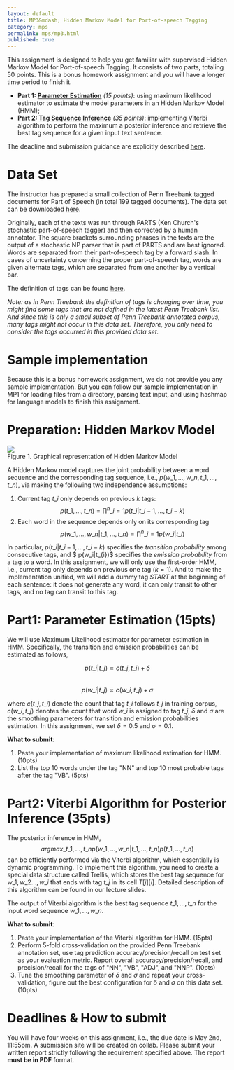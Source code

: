 ```yaml
---
layout: default     
title: MP3&mdash; Hidden Markov Model for Port-of-speech Tagging     
category: mps    
permalink: mps/mp3.html    
published: true    
---
```


This assignment is designed to help you get familiar with supervised Hidden Markov Model for Port-of-speech Tagging. It consists of two parts, totaling 50 points. This is a bonus homework assignment and you will have a longer time period to finish it.

<!--snippet-->

* **Part 1: [Parameter Estimation](#est)** *(15 points)*: using maximum likelihood estimator to estimate the model parameters in an Hidden Markov Model (HMM);
* **Part 2: [Tag Sequence Inference](#inf)** *(35 points)*: implementing Viterbi algorithm to perform the maximum a posterior inference and retrieve the best tag sequence for a given input text sentence.

The deadline and submission guidance are explicitly described [here](#time).

# Data Set

The instructor has prepared a small collection of Penn Treebank tagged documents for Part of Speech (in total 199 tagged documents). The data set can be downloaded [here]({{site.baseurl}}/docs/codes/postag.zip). 

Originally, each of the texts was run through PARTS (Ken Church's stochastic part-of-speech tagger) and then corrected by a human annotator. The square brackets surrounding phrases in the texts are the output of a stochastic NP parser that is part of PARTS and are best ignored. Words are separated from their part-of-speech tag by a forward slash. In cases of uncertainty concerning the proper part-of-speech tag, words are given alternate tags, which are separated from one another by a vertical bar.

The definition of tags can be found [here](http://www.ling.upenn.edu/courses/Fall_2003/ling001/penn_treebank_pos.html). 

*Note: as in Penn Treebank the definition of tags is changing over time, you might find some tags that are not defined in the latest Penn Treebank list. And since this is only a small subset of Penn Treebank annotated corpus, many tags might not occur in this data set. Therefore, you only need to consider the tags occurred in this provided data set.*

# Sample implementation

Because this is a bonus homework assignment, we do not provide you any sample implementation. But you can follow our sample implementation in MP1 for loading files from a directory, parsing text input, and using hashmap for language models to finish this assignment.  

# <a name="preparation"></a>Preparation: Hidden Markov Model

![]({{site.baseurl}}/docs/codes/HMM.PNG)                                 
Figure 1. Graphical representation of Hidden Markov Model

A Hidden Markov model captures the joint probability between a word sequence and the corresponding tag sequence, i.e., $p(w\_1,\dots,w\_n,t\_1,\dots,t\_n)$, via making the following two independence assumptions:               
1. Current tag $t\_i$ only depends on previous $k$ tags:               
	$$p(t\_1,\dots,t\_n)=\prod^n\_{i=1} p(t\_i|t\_{i-1},\dots,t\_{i-k})$$           
2. Each word in the sequence depends only on its corresponding tag
	$$p(w\_1,\dots,w\_n|t\_1,\dots,t\_n)=\prod^n\_{i=1} p(w\_i|t\_{i})$$

In particular, $p(t\_i|t\_{i-1},\dots,t\_{i-k})$ specifies the *transition probability* among consecutive tags, and $ p(w\_i|t\_{i})$ specifies the *emission probability* from a tag to a word. In this assignment, we will only use the first-order HMM, i.e., current tag only depends on previous one tag ($k=1$). And to make the implementation unified, we will add a dummy tag *START* at the beginning of each sentence: it does not generate any word, it can only transit to other tags, and no tag can transit to this tag.      

# <a name="est"></a>Part1: Parameter Estimation (15pts)      

We will use Maximum Likelihood estimator for parameter estimation in HMM. Specifically, the transition and emission probabilities can be estimated as follows,

$$p(t\_i|t\_j)\propto c(t\_j,t\_i)+\delta$$                     
$$p(w\_i|t\_j)\propto c(w\_i,t\_j)+\sigma$$

where $c(t\_j,t\_i)$ denote the count that tag $t\_i$ follows $t\_j$ in training corpus, $c(w\_i,t\_j)$ denotes the count that word $w\_i$ is assigned to tag $t\_j$, $\delta$ and $\sigma$ are the smoothing parameters for transition and emission probabilities estimation. In this assignment, we set $\delta=0.5$ and $\sigma=0.1$. 

**What to submit**: 

1. Paste your implementation of maximum likelihood estimation for HMM. (10pts)
2. List the top 10 words under the tag "NN" and top 10 most probable tags after the tag "VB". (5pts) 
 
# <a name="inf"></a>Part2: Viterbi Algorithm for Posterior Inference (35pts)

The posterior inference in HMM, 
$$argmax\_{t\_1,\dots,t\_n} p(w\_1,\dots,w\_n|t\_1,\dots,t\_n)p(t\_1,\dots,t\_n)$$
can be efficiently performed via the Viterbi algorithm, which essentially is dynamic programming. To implement this algorithm, you need to create a special data structure called Trellis, which stores the best tag sequence for $w\_1,w\_2\dots,w\_i$ that ends with tag $t\_j$ in its cell $T[j][i]$. Detailed description of this algorithm can be found in our lecture slides. 

The output of Viterbi algorithm is the best tag sequence $t\_1,\dots,t\_n$ for the input word sequence $w\_1,\dots,w\_n$.

**What to submit**:

1. Paste your implementation of the Viterbi algorithm for HMM. (15pts)
2. Perform 5-fold cross-validation on the provided Penn Treebank annotation set, use tag prediction accuracy/precision/recall on test set as your evaluation metric. Report overall accuracy/precision/recall, and precision/recall for the tags of "NN", "VB", "ADJ", and "NNP". (10pts)
3. Tune the smoothing parameter of $\delta$ and $\sigma$ and repeat your cross-validation, figure out the best configuration for $\delta$ and $\sigma$ on this data set. (10pts)

# <a name="time"></a>Deadlines & How to submit

You will have four weeks on this assignment, i.e., the due date is May 2nd, 11:55pm. A submission site will be created on collab. Please submit your written report strictly following the requirement specified above. The report **must be in PDF** format.   


